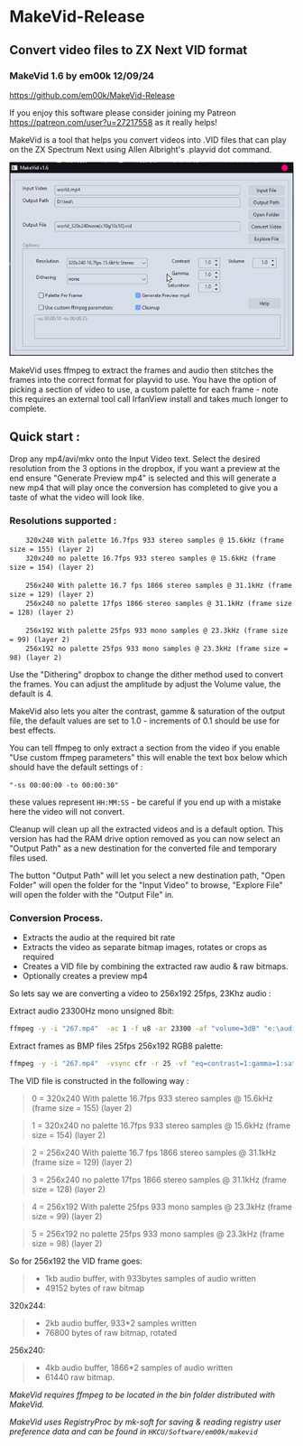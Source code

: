# MakeVid-Release
 Convert video files to ZX Next VID format
---
### MakeVid 1.6 by em00k 12/09/24
https://github.com/em00k/MakeVid-Release

If you enjoy this software please consider joining my Patreon
 https://patreon.com/user?u=27217558 as it really helps!


MakeVid is a tool that helps you convert videos into .VID files that can play
on the ZX Spectrum Next using Allen Albright's .playvid dot command. 

![Screenshot](imgs/screenshot.png)

MakeVid uses ffmpeg to extract the frames and audio then stitches the frames 
into the correct format for playvid to use. You have the option of picking
a section of video to use, a custom palette for each frame - note this requires 
an external tool call IrfanView install and takes much longer to complete. 

## Quick start :

Drop any mp4/avi/mkv onto the Input Video text. Select the desired resolution from
the 3 options in the dropbox, if you want a preview at the end ensure "Generate
Preview mp4" is selected and this will generate a new mp4 that will play once the
conversion has completed to give you a taste of what the video will look like.

### Resolutions supported : 
```
    320x240 With palette 16.7fps 933 stereo samples @ 15.6kHz (frame size = 155) (layer 2)
    320x240 no palette 16.7fps 933 stereo samples @ 15.6kHz (frame size = 154) (layer 2)

    256x240 With palette 16.7 fps 1866 stereo samples @ 31.1kHz (frame size = 129) (layer 2)
    256x240 no palette 17fps 1866 stereo samples @ 31.1kHz (frame size = 128) (layer 2)

    256x192 With palette 25fps 933 mono samples @ 23.3kHz (frame size = 99) (layer 2)
    256x192 no palette 25fps 933 mono samples @ 23.3kHz (frame size = 98) (layer 2)
```
Use the "Dithering" dropbox to change the dither method used to convert the frames. You
can adjust the amplitude by adjust the Volume value, the default is 4.

MakeVid also lets you alter the contrast, gamme & saturation of the output file, the
default values are set to 1.0 - increments of 0.1 should be use for best effects. 

You can tell ffmpeg to only extract a section from the video if you enable "Use custom
ffmpeg parameters" this will enable the text box below which should have the default 
settings of :

```"-ss 00:00:00 -to 00:00:30"```

these values represent ```HH:MM:SS``` - be careful if you end up with a mistake here the video will 
not convert. 

Cleanup will clean up all the extracted videos and is a default option. This version 
has had the RAM drive option removed as you can now select an "Output Path" as a new
destination for the converted file and temporary files used. 

The button "Output Path" will let you select a new destination path, "Open Folder" will 
open the folder for the "Input Video" to browse, "Explore File" will open the folder
with the "Output File" in. 

### Conversion Process. 

- Extracts the audio at the required bit rate 
- Extracts the video as separate bitmap images, rotates or crops as required
- Creates a VID file by combining the extracted raw audio & raw bitmaps. 
- Optionally creates a preview mp4

So lets say we are converting a video to 256x192 25fps, 23Khz audio : 

Extract audio 23300Hz mono unsigned 8bit: 
```bash
ffmpeg -y -i "267.mp4"  -ac 1 -f u8 -ar 23300 -af "volume=3dB" "e:\audio.pcm"
```

Extract frames as BMP files 25fps 256x192 RGB8 palette: 
```bash
ffmpeg -y -i "267.mp4"  -vsync cfr -r 25 -vf "eq=contrast=1:gamma=1:saturation=1,vflip,scale=w=256:h=192:sws_dither=auto" -pix_fmt rgb8 "e:\ffmpeg0_%d.bmp"
```

The VID file is constructed in the following way : 

>0 = 320x240 With palette 16.7fps 933 stereo samples @ 15.6kHz (frame size = 155) (layer 2)

>1 = 320x240 no palette 16.7fps 933 stereo samples @ 15.6kHz (frame size = 154) (layer 2)

>2 = 256x240 With palette 16.7 fps 1866 stereo samples @ 31.1kHz (frame size = 129) (layer 2)

>3 = 256x240 no palette 17fps 1866 stereo samples @ 31.1kHz (frame size = 128) (layer 2)

>4 = 256x192 With palette 25fps 933 mono samples @ 23.3kHz (frame size = 99) (layer 2)

>5 = 256x192 no palette 25fps 933 mono samples @ 23.3kHz (frame size = 98) (layer 2)

So for 256x192 the VID frame goes:
>- 1kb audio buffer, with 933bytes samples of audio written
>- 49152 bytes of raw bitmap

320x244:
>- 2kb audio buffer, 933*2 samples written 
>- 76800 bytes of raw bitmap, rotated

256x240:
>- 4kb audio buffer, 1866*2 samples of audio written
>- 61440 raw bitmap.


*MakeVid requires ffmpeg to be located in the bin folder distributed with MakeVid.*

*MakeVid uses RegistryProc by mk-soft for saving & reading registry user preference data
and can be found in ```HKCU/Software/em00k/makevid```*

